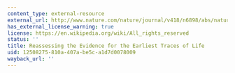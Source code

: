 ```yaml
---
content_type: external-resource
external_url: http://www.nature.com/nature/journal/v418/n6898/abs/nature00934.html
has_external_license_warning: true
license: https://en.wikipedia.org/wiki/All_rights_reserved
status: ''
title: Reassessing the Evidence for the Earliest Traces of Life
uid: 12508275-810a-407a-be5c-a1d7d0078009
wayback_url: ''
---
```

